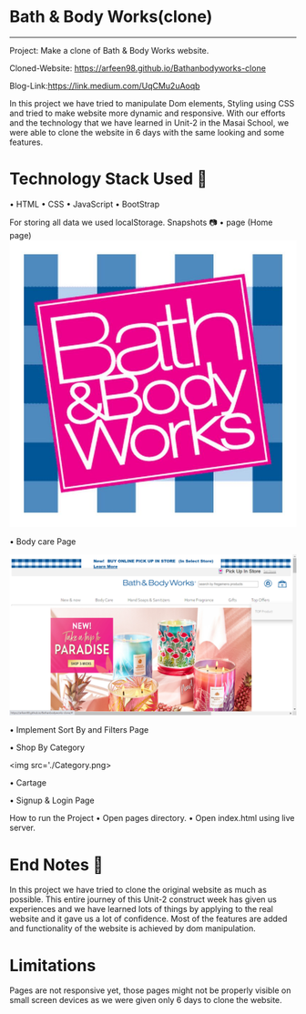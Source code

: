 # Bath & Body Works(clone)
________________________________________
Project: Make a clone of Bath & Body Works website.

Cloned-Website: https://arfeen98.github.io/Bathanbodyworks-clone

Blog-Link:https://link.medium.com/UqCMu2uAoqb

In this project we have tried to manipulate Dom elements, Styling using CSS and tried to make website more dynamic and responsive. With our efforts and the technology that we have learned in Unit-2 in the Masai School, we were able to clone the website in 6 days with the same looking and some features.

# Technology Stack Used 🌟
•	HTML
•	CSS
•	JavaScript
•	BootStrap
   
For storing all data we used localStorage.
Snapshots 📷
•	 page (Home page)
<img src='./bathandbodyicon.jpg' alt='logo'>
 




•	Body care Page

<img src='./Home.png'>
  
•	Implement Sort By and Filters  Page
  
•   Shop By Category

<img src='./Category.png>

•	Cartage
  
•	Signup & Login Page

 


How to run the Project
•	Open pages directory.
•	Open index.html using live server.

# End Notes 📑
In this project we have tried to  clone  the original website as much as possible. This entire journey of this Unit-2 construct week has given us 
experiences and we have learned lots of things by applying to the real website and it gave us a lot of confidence. Most of the features are added and functionality of the website is achieved by dom manipulation.

# Limitations
Pages are not responsive yet, those pages might not be properly visible on small screen devices as we were given only 6 days to clone the website.


